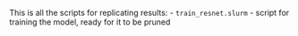 This is all the scripts for replicating results:
    - `train_resnet.slurm` - script for training the model, ready for it to be pruned
